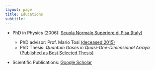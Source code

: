```yaml
---
layout: page
title: Educations
subtitle:
---
```


- PhD in Physics (2006): [Scuola Normale Superiore di Pisa (Italy)](https://www.sns.it)
  - PhD advisor: Prof. Mario Tosi [(deceased 2015)](https://www.ictp.it/about-ictp/media-centre/news/news-archive/2015/11/tosi_memoriam.aspx)
  - PhD Thesis: _Quantum Gases in Quasi-One-Dimensional Arraya_ [(Published as Best Selected Thesis)](https://goo.gl/CjT7cj )
  
 - Scientific Publications: [Google Scholar](https://scholar.google.com/citations?user=rcVLVFYAAAAJ&hl=en)
